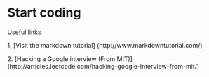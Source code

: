 # Start coding

Useful links
<p>1. [Visit the markdown tutorial] (http://www.markdowntutorial.com/)
<p>2. [Hacking a Google interview (From MIT)] (http://articles.leetcode.com/hacking-google-interview-from-mit/)

